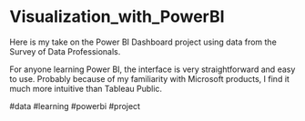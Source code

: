 # Visualization_with_PowerBI

Here is my take on the Power BI Dashboard project using data from the Survey of Data Professionals.

For anyone learning Power BI, the interface is very straightforward and easy to use. Probably because of my familiarity with Microsoft products, I find it much more intuitive than Tableau Public.

#data #learning #powerbi #project
